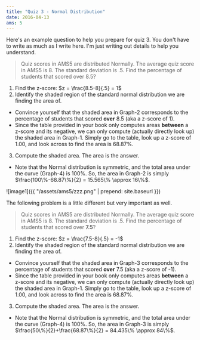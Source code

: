 ```yaml
---
title: "Quiz 3 - Normal Distribution"
date: 2016-04-13
ams: 5
---
```


Here's an example question to help you prepare for quiz 3. You don't have to write as much as I write here. I'm just writing out details to help you understand.

> Quiz scores in AMS5 are distributed Normally. The average quiz score in AMS5 is 8. The standard deviation is .5. Find the percentage of students that scored over 8.5?

1. Find the z-score: $z = \frac{8.5-8}{.5} = 1$
2. Identify the shaded region of the standard normal distribution we are finding the area of. 
  - Convince yourself that the shaded area in Graph-2 corresponds to the percentage of students that scored **over** 8.5 (aka a z-score of 1).
  - Since the table provided in your book only computes areas **between** a z-score and its negative, we can only compute (actually directly look up) the shaded area in Graph-1. Simply go to the table, look up a z-score of 1.00, and look across to find the area is 68.87%.
3. Compute the shaded area. The area is the answer.
  - Note that the Normal distribution is symmetric, and the total area under the curve (Graph-4) is 100%. So, the area in Graph-2 is simply $\frac{100\%-68.87\%}{2} = 15.565\% \approx 16\%$.

![image1]({{ "/assets/ams5/zzz.png" | prepend: site.baseurl }})

The following problem is a little different but very important as well.

> Quiz scores in AMS5 are distributed Normally. The average quiz score in AMS5 is 8. The standard deviation is .5. Find the percentage of students that scored over **7.5**?

1. Find the z-score: $z = \frac{7.5-8}{.5} = -1$
2. Identify the shaded region of the standard normal distribution we are finding the area of. 
  - Convince yourself that the shaded area in Graph-3 corresponds to the percentage of students that scored **over** 7.5 (aka a z-score of -1).
  - Since the table provided in your book only computes areas **between** a z-score and its negative, we can only compute (actually directly look up) the shaded area in Graph-1. Simply go to the table, look up a z-score of 1.00, and look across to find the area is 68.87%.
3. Compute the shaded area. The area is the answer.
  - Note that the Normal distribution is symmetric, and the total area under the curve (Graph-4) is 100%. So, the area in Graph-3 is simply $\frac{50\%}{2}+\frac{68.87\%}{2} = 84.435\% \approx 84\%$.



<!-- R code for plots
source("R_Functions/colorUnderCurve.R")

png("zzz.png",w=960)
par(mfrow=c(1,4))
curve(dnorm,-3,3,xlab="z",ylab="",yaxt="n",bty="n", main="Graph 1",cex.main=3,cex.axis=2,cex.lab=2)
color.fn(function(x) dnorm(x), -1, 1, "cornflowerblue")
abline(v=0,col="grey")

curve(dnorm,-3,3,xlab="z",ylab="",yaxt="n",bty="n", main="Graph 2",cex.main=3,cex.axis=2,cex.lab=2)
color.fn(function(x) dnorm(x), 1, 5, "cornflowerblue")
abline(v=0,col="grey")

curve(dnorm,-3,3,xlab="z",ylab="",yaxt="n",bty="n", main="Graph 3",cex.main=3,cex.axis=2,cex.lab=2)
color.fn(function(x) dnorm(x), -1, 5, "cornflowerblue")
abline(v=0,col="grey")

curve(dnorm,-3,3,xlab="z",ylab="",yaxt="n",bty="n", main="Graph 4",cex.main=3,cex.axis=2,cex.lab=2)
color.fn(function(x) dnorm(x), -5, 5, "cornflowerblue")
abline(v=0,col="grey")

par(mfrow=c(1,1))
dev.off()
-->
